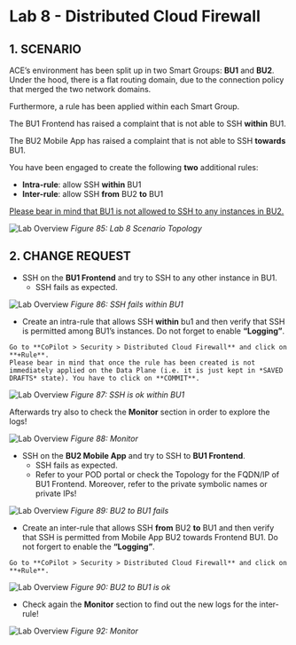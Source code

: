 # Lab 8 - Distributed Cloud Firewall

## 1. SCENARIO

ACE’s environment has been split up in two Smart Groups: **BU1** and **BU2**. Under the hood, there is a flat routing domain, due to the connection policy that merged the two network domains.

Furthermore, a rule has been applied within each Smart Group.

The BU1 Frontend has raised a complaint that is not able to SSH **within** BU1.

The BU2 Mobile App has raised a complaint that is not able to SSH **towards** BU1.

You have been engaged to create the following **two** additional rules:

- **Intra-rule**: allow SSH **within** BU1
- **Inter-rule**: allow SSH **from** BU2 **to** BU1

<ins>Please bear in mind that BU1 is not allowed to SSH to any instances in BU2.</ins>

![Lab Overview](images/lab8-topology.png)
_Figure 85: Lab 8 Scenario Topology_


## 2. CHANGE REQUEST

- SSH on the **BU1 Frontend** and try to SSH to any other instance in BU1.
  - SSH fails as expected.

![Lab Overview](images/lab8-topology.png)
_Figure 86: SSH fails within BU1_

- Create an intra-rule that allows SSH **within** bu1 and then verify that SSH is permitted among BU1’s instances. Do not forget to enable **“Logging”**.

```{tip}
Go to **CoPilot > Security > Distributed Cloud Firewall** and click on **+Rule**.
Please bear in mind that once the rule has been created is not immediately applied on the Data Plane (i.e. it is just kept in *SAVED DRAFTS* state). You have to click on **COMMIT**.
```

![Lab Overview](images/lab8-sshok.png)
_Figure 87: SSH is ok within BU1_

Afterwards try also to check the **Monitor** section in order to explore the logs!

![Lab Overview](images/lab8-monitor.png)
_Figure 88: Monitor_

- SSH on the **BU2 Mobile App** and try to SSH to **BU1 Frontend**.
  - SSH fails as expected.
  - Refer to your POD portal or check the Topology for the FQDN/IP of BU1 Frontend. Moreover, refer to the private symbolic names or private IPs!

![Lab Overview](images/lab8-bu2tobu1.png)
_Figure 89: BU2 to BU1 fails_

- Create an inter-rule that allows SSH **from** BU2 **to** BU1 and then verify that SSH is permitted from Mobile App BU2 towards Frontend BU1. Do not forgert to enable the **“Logging”**.

```{tip}
Go to **CoPilot > Security > Distributed Cloud Firewall** and click on **+Rule**.
```

![Lab Overview](images/lab8-bu2tobu1ok.png)
_Figure 90: BU2 to BU1 is ok_

- Check again the **Monitor** section to find out the new logs for the inter-rule!

![Lab Overview](images/lab8-monitor2.png)
_Figure 92: Monitor_